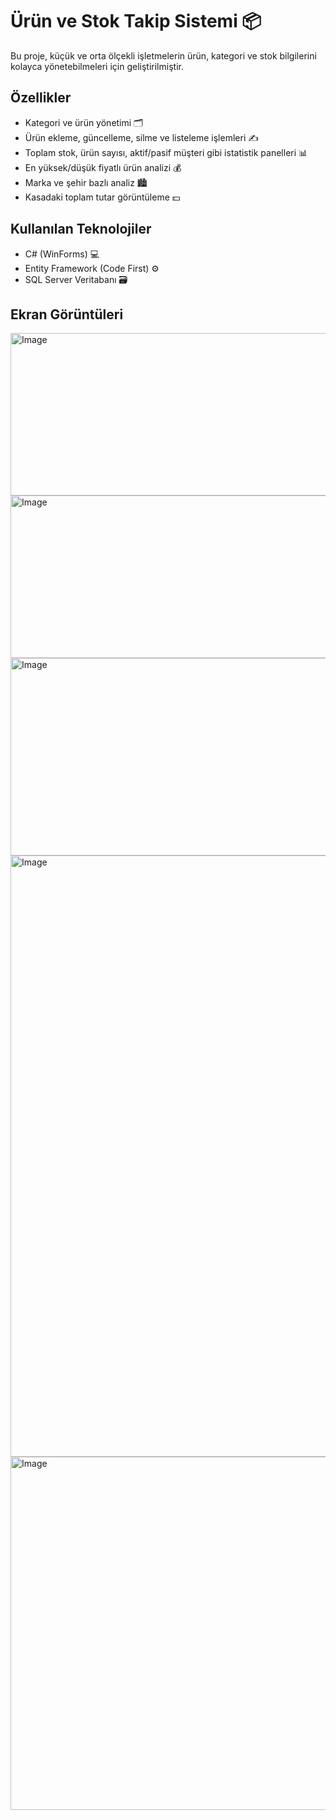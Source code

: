 # Ürün ve Stok Takip Sistemi 📦

Bu proje, küçük ve orta ölçekli işletmelerin ürün, kategori ve stok bilgilerini kolayca yönetebilmeleri için geliştirilmiştir.

## Özellikler
- Kategori ve ürün yönetimi 🗂️  
- Ürün ekleme, güncelleme, silme ve listeleme işlemleri ✍️  
- Toplam stok, ürün sayısı, aktif/pasif müşteri gibi istatistik panelleri 📊  
- En yüksek/düşük fiyatlı ürün analizi 💰  
- Marka ve şehir bazlı analiz 🏙️  
- Kasadaki toplam tutar görüntüleme 💵  

## Kullanılan Teknolojiler
- C# (WinForms) 💻  
- Entity Framework (Code First) ⚙️  
- SQL Server Veritabanı 🗃️  

## Ekran Görüntüleri
<img width="538" height="260" alt="Image" src="https://github.com/user-attachments/assets/e0e18240-18a7-4b7c-9061-152a9f984491" />

<img width="1331" height="260" alt="Image" src="https://github.com/user-attachments/assets/464a5635-4196-4fb6-8c3f-70df7f3b61d9" />

<img width="1240" height="316" alt="Image" src="https://github.com/user-attachments/assets/fd0f864b-4b9d-4166-a21a-50fc79217d1b" />

<img width="978" height="962" alt="Image" src="https://github.com/user-attachments/assets/b4b3ef28-f5a7-4b23-9f51-73186c3270a3" />

<img width="1602" height="565" alt="Image" src="https://github.com/user-attachments/assets/5a3b5959-9819-46a0-a8ee-7dc3e8a0f608" />

